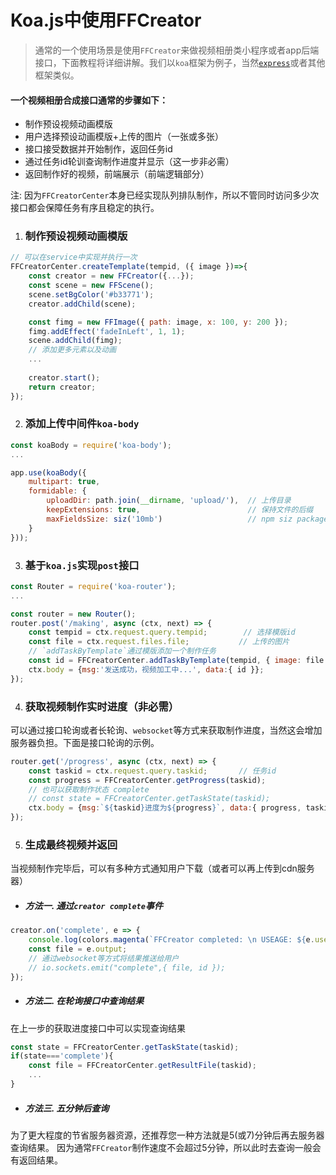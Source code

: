 # Koa.js中使用FFCreator

> 通常的一个使用场景是使用`FFCreator`来做视频相册类小程序或者app后端接口，下面教程将详细讲解。我们以`koa`框架为例子，当然[`express`](http://expressjs.com/)或者其他框架类似。

#### 一个视频相册合成接口通常的步骤如下：

* 制作预设视频动画模版
* 用户选择预设动画模版+上传的图片（一张或多张）
* 接口接受数据并开始制作，返回任务id
* 通过任务id轮训查询制作进度并显示（这一步非必需）
* 返回制作好的视频，前端展示（前端逻辑部分）

注: 因为`FFCreatorCenter`本身已经实现队列排队制作，所以不管同时访问多少次接口都会保障任务有序且稳定的执行。

1. ### 制作预设视频动画模版

```javascript
// 可以在service中实现并执行一次
FFCreatorCenter.createTemplate(tempid, ({ image })=>{
    const creator = new FFCreator({...});
    const scene = new FFScene();
    scene.setBgColor('#b33771');
    creator.addChild(scene);

    const fimg = new FFImage({ path: image, x: 100, y: 200 });
    fimg.addEffect('fadeInLeft', 1, 1); 
    scene.addChild(fimg);
    // 添加更多元素以及动画
    ...
    
    creator.start();
    return creator;
});
```

2. ### 添加上传中间件`koa-body`

```javascript
const koaBody = require('koa-body');
...

app.use(koaBody({
    multipart: true,
    formidable: {
        uploadDir: path.join(__dirname, 'upload/'),  // 上传目录
        keepExtensions: true,                        // 保持文件的后缀
        maxFieldsSize: siz('10mb')                   // npm siz package
    }
}));
```

3. ### 基于`koa.js`实现`post`接口

```javascript
const Router = require('koa-router');
...

const router = new Router();
router.post('/making', async (ctx, next) => {
    const tempid = ctx.request.query.tempid;        // 选择模版id
    const file = ctx.request.files.file;           // 上传的图片
    // `addTaskByTemplate`通过模版添加一个制作任务
    const id = FFCreatorCenter.addTaskByTemplate(tempid, { image: file.path });                                     
    ctx.body = {msg:'发送成功，视频加工中...', data:{ id }};
});
```

4. ### 获取视频制作实时进度（非必需）

可以通过接口轮询或者长轮询、`websocket`等方式来获取制作进度，当然这会增加服务器负担。下面是接口轮询的示例。

```javascript
router.get('/progress', async (ctx, next) => {
    const taskid = ctx.request.query.taskid;       // 任务id
    const progress = FFCreatorCenter.getProgress(taskid);
    // 也可以获取制作状态 complete 
    // const state = FFCreatorCenter.getTaskState(taskid);
    ctx.body = {msg:`${taskid}进度为${progress}`, data:{ progress, taskid }};
});
```

5. ### 生成最终视频并返回

当视频制作完毕后，可以有多种方式通知用户下载（或者可以再上传到cdn服务器）

- ##### 方法一. 通过`creator complete`事件
```javascript
creator.on('complete', e => {
    console.log(colors.magenta(`FFCreator completed: \n USEAGE: ${e.useage} \n PATH: ${e.output} `));
    const file = e.output;
    // 通过websocket等方式将结果推送给用户
    // io.sockets.emit("complete",{ file, id });
});
```

- ##### 方法二. 在轮询接口中查询结果
在上一步的获取进度接口中可以实现查询结果
```javascript
const state = FFCreatorCenter.getTaskState(taskid);
if(state==='complete'){
    const file = FFCreatorCenter.getResultFile(taskid);
    ...
}
```

- ##### 方法三. 五分钟后查询
为了更大程度的节省服务器资源，还推荐您一种方法就是5(或7)分钟后再去服务器查询结果。
因为通常`FFCreator`制作速度不会超过5分钟，所以此时去查询一般会有返回结果。
